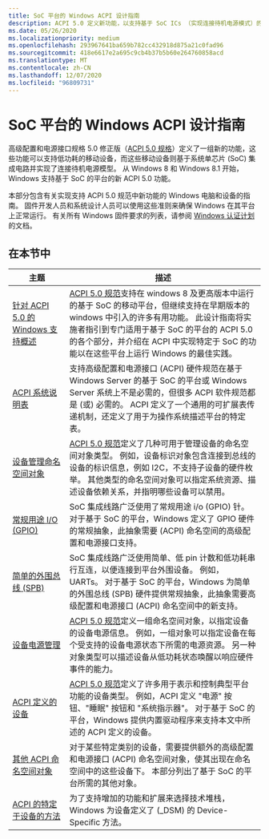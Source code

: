 ```yaml
---
title: SoC 平台的 Windows ACPI 设计指南
description: ACPI 5.0 定义新功能，以支持基于 SoC ICs （实现连接待机电源模式）的低功耗移动设备。
ms.date: 05/26/2020
ms.localizationpriority: medium
ms.openlocfilehash: 293967641ba659b782cc432918d875a21c0fad96
ms.sourcegitcommit: 418e6617e2a695c9cb4b37b5b60e264760858acd
ms.translationtype: MT
ms.contentlocale: zh-CN
ms.lasthandoff: 12/07/2020
ms.locfileid: "96809731"
---
```

# <a name="windows-acpi-design-guide-for-soc-platforms"></a>SoC 平台的 Windows ACPI 设计指南

高级配置和电源接口规格 5.0 修正版（[ACPI 5.0 规格](https://uefi.org/specifications)）定义了一组新的功能，这些功能可以支持低功耗的移动设备，而这些移动设备则基于系统单芯片 (SoC) 集成电路并实现了连接待机电源模型。 从 Windows 8 和 Windows 8.1 开始，Windows 支持基于 SoC 的平台的新 ACPI 5.0 功能。

本部分包含有关实现支持 ACPI 5.0 规范中新功能的 Windows 电脑和设备的指南。 固件开发人员和系统设计人员可以使用这些准则来确保 Windows 在其平台上正常运行。 有关所有 Windows 固件要求的列表，请参阅 [Windows 认证计划](/previous-versions/windows/hardware/hck/jj124227(v=vs.85))的文档。

## <a name="in-this-section"></a>在本节中

| 主题 | 描述 |
| --- | --- |
| [针对 ACPI 5.0 的 Windows 支持概述](overview-of-windows-support-for-acpi-5-0.md) | [ACPI 5.0 规范](https://uefi.org/specifications)支持在 windows 8 及更高版本中运行的基于 SoC 的移动平台，但继续支持在早期版本的 windows 中引入的许多有用功能。 此设计指南将实施者指引到专门适用于基于 SoC 的平台的 ACPI 5.0 的各个部分，并介绍在 ACPI 中实现特定于 SoC 的功能以在这些平台上运行 Windows 的最佳实践。 |
| [ACPI 系统说明表](acpi-system-description-tables.md) | 支持高级配置和电源接口 (ACPI) 硬件规范在基于 Windows Server 的基于 SoC 的平台或 Windows Server 系统上不是必需的，但很多 ACPI 软件规范都是 (或) 必需的。 ACPI 定义了一个通用的可扩展表传递机制，还定义了用于为操作系统描述平台的特定表。 |
| [设备管理命名空间对象](device-management-namespace-objects.md) | [ACPI 5.0 规范](https://uefi.org/specifications)定义了几种可用于管理设备的命名空间对象类型。 例如，设备标识对象包含连接到总线的设备的标识信息，例如 I2C，不支持子设备的硬件枚举。 其他类型的命名空间对象可以指定系统资源、描述设备依赖关系，并指明哪些设备可以禁用。 |
| [常规用途 I/O (GPIO)](general-purpose-i-o--gpio-.md) | SoC 集成线路广泛使用了常规用途 i/o (GPIO) 针。 对于基于 SoC 的平台，Windows 定义了 GPIO 硬件的常规抽象，此抽象需要 (ACPI) 命名空间的高级配置和电源接口支持。 |
| [简单的外围总线 (SPB) ](simple-peripheral-bus--spb-.md) | SoC 集成线路广泛使用简单、低 pin 计数和低功耗串行互连，以便连接到平台外围设备。 例如，UARTs。 对于基于 SoC 的平台，Windows 为简单的外围总线 (SPB) 硬件提供常规抽象，此抽象需要高级配置和电源接口 (ACPI) 命名空间中的新支持。 |
| [设备电源管理](device-power-management.md) | [ACPI 5.0 规范](https://uefi.org/specifications)定义一组命名空间对象，以指定设备的设备电源信息。 例如，一组对象可以指定设备在每个受支持的设备电源状态下所需的电源资源。 另一种对象类型可以描述设备从低功耗状态唤醒以响应硬件事件的能力。 |
| [ACPI 定义的设备](acpi-defined-devices.md) | [ACPI 5.0 规范](https://uefi.org/specifications)定义了许多用于表示和控制典型平台功能的设备类型。 例如，ACPI 定义 "电源" 按钮、"睡眠" 按钮和 "系统指示器"。 对于基于 SoC 的平台，Windows 提供内置驱动程序来支持本文中所述的 ACPI 定义的设备。 |
| [其他 ACPI 命名空间对象](other-acpi-namespace-objects.md) | 对于某些特定类别的设备，需要提供额外的高级配置和电源接口 (ACPI) 命名空间对象，使其出现在命名空间中的这些设备下。 本部分列出了基于 SoC 的平台所需的其他对象。 |
| [ACPI 的特定于设备的方法](acpi-device-specific-methods.md) | 为了支持增加的功能和扩展来选择技术堆栈，Windows 为设备定义了 (_DSM) 的 Device-Specific 方法。 |
